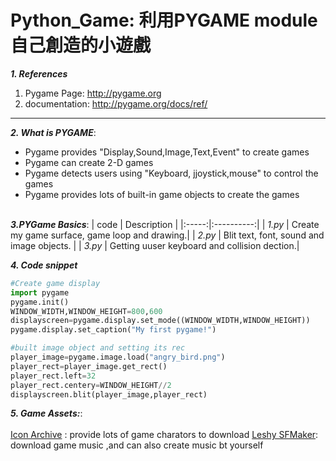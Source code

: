 # Python_Game: 利用PYGAME module 自己創造的小遊戲

**_1. References_**
   1. Pygame Page: http://pygame.org
   2. documentation: http://pygame.org/docs/ref/
   
------

**_2. What is PYGAME_**:
   * Pygame provides "Display,Sound,Image,Text,Event" to create games
   * Pygame can create 2-D games
   * Pygame detects users using "Keyboard, jjoystick,mouse" to control the games
   * Pygame provides lots of built-in game objects to create the games <br><br>

**_3.PYGame Basics_**:
| code | Description |
|:-----:|:----------:|
| _1.py_ | Create my game surface, game loop and drawing.|
| _2.py_ | Blit text, font, sound and image objects.   |
| _3.py_ | Getting uuser keyboard and collision dection.|

**_4. Code snippet_**
```python
#Create game display
import pygame
pygame.init()
WINDOW_WIDTH,WINDOW_HEIGHT=800,600
displayscreen=pygame.display.set_mode((WINDOW_WIDTH,WINDOW_HEIGHT))
pygame.display.set_caption("My first pygame!")

```
```python
#built image object and setting its rec
player_image=pygame.image.load("angry_bird.png")
player_rect=player_image.get_rect()
player_rect.left=32
player_rect.centery=WINDOW_HEIGHT//2
displayscreen.blit(player_image,player_rect)
```
**_5. Game Assets:_**:<br><br>
[Icon Archive](https://iconarchive.com/) : provide lots of game charators to download
[Leshy SFMaker](https://www.leshylabs.com/apps/sfMaker/): download game music ,and can also create music bt yourself

